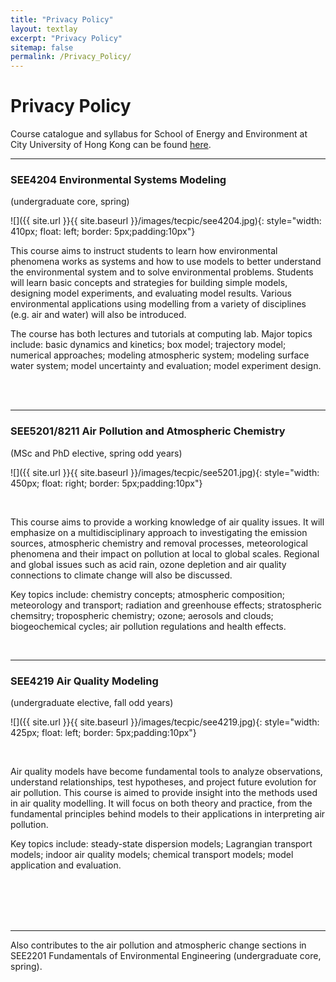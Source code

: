 ```yaml
---
title: "Privacy Policy"
layout: textlay
excerpt: "Privacy Policy"
sitemap: false
permalink: /Privacy_Policy/
---
```


# Privacy Policy

Course catalogue and syllabus for School of Energy and Environment at City University of Hong Kong  can be found [here](https://www.cityu.edu.hk/see/programmes).



----

### SEE4204 Environmental Systems Modeling
(undergraduate core, spring)

![]({{ site.url }}{{ site.baseurl }}/images/tecpic/see4204.jpg){: style="width: 410px; float: left; border: 5px;padding:10px"}



This course aims to instruct students to learn how environmental phenomena works as systems and how to use models to better understand the environmental system and to solve environmental problems. Students will learn basic concepts and strategies for building simple models, designing model experiments, and evaluating model results. Various environmental applications using modelling from a variety of disciplines (e.g. air and water) will also be introduced. 

The course has both lectures and tutorials at computing lab. Major topics include: basic dynamics and kinetics; box model; trajectory model; numerical approaches; modeling atmospheric system; modeling surface water system; model uncertainty and evaluation; model experiment design.

<br/>
<br/>

----
### SEE5201/8211 Air Pollution and Atmospheric Chemistry
(MSc and PhD elective, spring odd years)

![]({{ site.url }}{{ site.baseurl }}/images/tecpic/see5201.jpg){: style="width: 450px; float: right; border: 5px;padding:10px"}

<br />

This course aims to provide a working knowledge of air quality issues. It will emphasize on a multidisciplinary approach to investigating the emission sources, atmospheric chemistry and removal processes, meteorological phenomena and their impact on pollution at local to global scales. Regional and global issues such as acid rain, ozone depletion and air quality connections to climate change will also be discussed. 

Key topics include: chemistry concepts; atmospheric composition; meteorology and transport; radiation and greenhouse effects; stratospheric chemsitry; tropospheric chemistry; ozone; aerosols and clouds; biogeochemical cycles; air pollution regulations and health effects.


<br/>


----

### SEE4219 Air Quality Modeling
(undergraduate elective, fall odd years)

![]({{ site.url }}{{ site.baseurl }}/images/tecpic/see4219.jpg){: style="width: 425px; float: left; border: 5px;padding:10px"}

<br />

Air quality models have become fundamental tools to analyze observations, understand relationships, test hypotheses, and project future evolution for air pollution. This course is aimed to provide insight into the methods used in air quality modelling. It will focus on both theory and practice, from the fundamental principles behind models to their applications in interpreting air pollution. 

Key topics include: steady-state dispersion models; Lagrangian transport models; indoor air quality models; chemical transport models; model application and evaluation.


<br/>
<br/>
<br/>
<br/>


----

Also contributes to the air pollution and atmospheric change sections in SEE2201 Fundamentals of Environmental Engineering (undergraduate core, spring).
<br/>
<br/>

